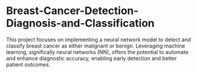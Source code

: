 # Breast-Cancer-Detection-Diagnosis-and-Classification
This project focuses on implementing a neural network model to detect and classify breast cancer as either malignant or benign. Leveraging machine learning, significally neural networks (NN), offers the potential to automate and enhance diagnostic accuracy, enabling early detection and better patient outcomes.
